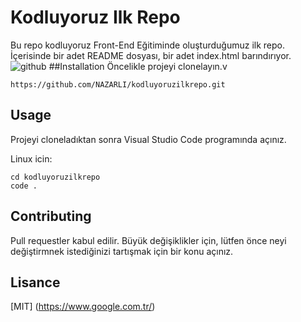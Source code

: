 # Kodluyoruz Ilk Repo
Bu repo kodluyoruz Front-End Eğitiminde oluşturduğumuz ilk repo. İçerisinde bir adet README dosyası, bir adet index.html barındırıyor.
![github](https://user-images.githubusercontent.com/91219529/179516757-87ff7544-cbb9-4b15-a1f2-62e7cd5e75da.png)
##Installation
Öncelikle projeyi clonelayın.v
````
https://github.com/NAZARLI/kodluyoruzilkrepo.git
````
## Usage
Projeyi cloneladıktan sonra Visual Studio Code programında açınız.

Linux icin:
````
cd kodluyoruzilkrepo
code .
````
## Contributing

Pull requestler kabul edilir. Büyük değişiklikler için, lütfen önce neyi değiştirmnek istediğinizi tartışmak için bir konu açınız.

## Lisance
[MIT] (https://www.google.com.tr/)
